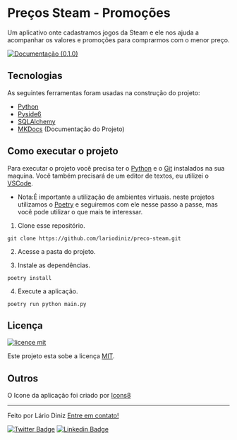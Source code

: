 # Preços Steam - Promoções

Um aplicativo onte cadastramos jogos da Steam e ele nos ajuda a acompanhar os valores e promoções para comprarmos com o menor preço.

[![Documentação (0.1.0)](https://img.shields.io/readthedocs/:preco_steam/:0.1.0?style=for-the-badge)](https://lariodiniz.github.io/preco_steam/)
## Tecnologias

As seguintes ferramentas foram usadas na construção do projeto:

- [Python](https://www.python.org)
- [Pyside6](https://wiki.qt.io/Qt_for_Python)
- [SQLAlchemy ](https://www.sqlalchemy.org)
- [MKDocs](https://www.mkdocs.org)  (Documentação do Projeto)

## Como executar o projeto

Para executar o projeto você precisa ter o [Python](https://www.python.org) e o [Git](https://git-scm.com) instalados na sua maquina. Você também precisará de um editor de textos, eu utilizei o [VSCode](https://code.visualstudio.com).

- Nota:É importante a utilização de ambientes virtuais. neste projetos utilizamos o [Poetry](https://python-poetry.org) e seguiremos com ele nesse passo a passe, mas você pode utilizar o que mais te interessar.

1. Clone esse repositório.

```
git clone https://github.com/lariodiniz/preco-steam.git
```

2. Acesse a pasta do projeto.

3. Instale as dependências.

```
poetry install
```

4. Execute a aplicação.

```
poetry run python main.py
```

## Licença
[![licence mit](https://img.shields.io/badge/licence-MIT-blue.svg)](/LICENSE)

Este projeto esta sobe a licença [MIT](/LICENSE).

## Outros

O Icone da aplicação foi criado por [Icons8](https://icons8.com)

---

Feito por Lário Diniz [Entre em contato!](https://www.linkedin.com/in/lariodiniz/)

[![Twitter Badge](https://img.shields.io/badge/-Twitter-1ca0f1?style=flat-square&labelColor=1ca0f1&logo=twitter&logoColor=white&link=https://twitter.com/lariodiniz)](https://twitter.com/lariodiniz)
[![Linkedin Badge](https://img.shields.io/badge/-LinkedIn-blue?style=flat-square&logo=Linkedin&logoColor=white&link=https://www.linkedin.com/in/lariodiniz)](https://www.linkedin.com/in/lariodiniz)